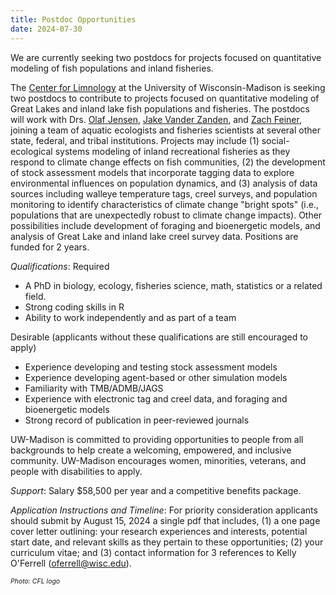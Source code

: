 ```yaml
---
title: Postdoc Opportunities
date: 2024-07-30
---
```


We are currently seeking two postdocs for projects focused on quantitative modeling of fish populations and inland fisheries.

<!--more-->

The [Center for Limnology](https://limnology.wisc.edu/) at the University of Wisconsin-Madison is seeking two postdocs to contribute to projects focused on quantitative modeling of Great Lakes and inland lake fish populations and fisheries. The postdocs will work with Drs. [Olaf Jensen](https://jensen.limnology.wisc.edu/), [Jake Vander Zanden](https://jvzlab.limnology.wisc.edu/), and [Zach Feiner](https://zsfeiner.github.io/), joining a team of aquatic ecologists and fisheries scientists at several other state, federal, and tribal institutions. Projects may include (1) social-ecological systems modeling of inland recreational fisheries as they respond to climate change effects on fish communities, (2) the development of stock assessment models that incorporate tagging data to explore environmental influences on population dynamics, and (3) analysis of data sources including walleye temperature tags, creel surveys, and population monitoring to identify characteristics of climate change "bright spots" (i.e., populations that are unexpectedly robust to climate change impacts). Other possibilities include development of foraging and bioenergetic models, and analysis of Great Lake and inland lake creel survey data.  Positions are funded for 2 years.

*Qualifications*: 
Required 
-	A PhD in biology, ecology, fisheries science, math, statistics or a related field.
-	Strong coding skills in R
-	Ability to work independently and as part of a team

Desirable (applicants without these qualifications are still encouraged to apply)
-	Experience developing and testing stock assessment models 
-	Experience developing agent-based or other simulation models
-	Familiarity with TMB/ADMB/JAGS 
-	Experience with electronic tag and creel data, and foraging and bioenergetic models 
-	Strong record of publication in peer-reviewed journals

UW-Madison is committed to providing opportunities to people from all backgrounds to help create a welcoming, empowered, and inclusive community. UW-Madison encourages women, minorities, veterans, and people with disabilities to apply.

*Support*:
Salary $58,500 per year and a competitive benefits package. 

*Application Instructions and Timeline*: 
For priority consideration applicants should submit by August 15, 2024 a single pdf that includes, (1) a one page cover letter outlining: your research experiences and interests, potential start date, and relevant skills as they pertain to these opportunities; (2) your curriculum vitae; and (3) contact information for 3 references to Kelly O'Ferrell ([oferrell@wisc.edu](mailto:oferrell@wisc.edu)). 


<span style="font-size:0.75em">*Photo: CFL logo*</span>
